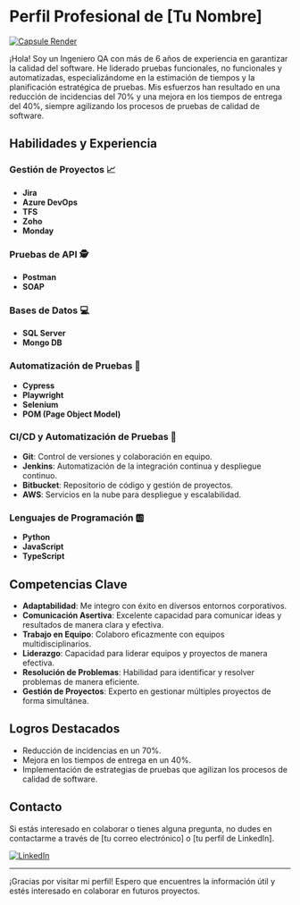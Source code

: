 # Perfil Profesional de [Tu Nombre]

[![Capsule Render](https://capsule-render.vercel.app/api?type=waving&color=gradient&height=200&section=header&text=[Tu%20Danny20Parrado]&fontSize=90&fontColor=ffffff)](https://github.com/DannyDan2016)

¡Hola! Soy un Ingeniero QA con más de 6 años de experiencia en garantizar la calidad del software. He liderado pruebas funcionales, no funcionales y automatizadas, especializándome en la estimación de tiempos y la planificación estratégica de pruebas. Mis esfuerzos han resultado en una reducción de incidencias del 70% y una mejora en los tiempos de entrega del 40%, siempre agilizando los procesos de pruebas de calidad de software.

## Habilidades y Experiencia

### Gestión de Proyectos 📈
- **Jira**
- **Azure DevOps**
- **TFS**
- **Zoho**
- **Monday**

### Pruebas de API 🕵️
- **Postman**
- **SOAP**

### Bases de Datos 💻
- **SQL Server**
- **Mongo DB**

### Automatización de Pruebas 🤖
- **Cypress**
- **Playwright**
- **Selenium**
- **POM (Page Object Model)**

### CI/CD y Automatización de Pruebas 🚀
- **Git**: Control de versiones y colaboración en equipo.
- **Jenkins**: Automatización de la integración continua y despliegue continuo.
- **Bitbucket**: Repositorio de código y gestión de proyectos.
- **AWS**: Servicios en la nube para despliegue y escalabilidad.

### Lenguajes de Programación 🆎
- **Python**
- **JavaScript**
- **TypeScript**

## Competencias Clave
- **Adaptabilidad**: Me integro con éxito en diversos entornos corporativos.
- **Comunicación Asertiva**: Excelente capacidad para comunicar ideas y resultados de manera clara y efectiva.
- **Trabajo en Equipo**: Colaboro eficazmente con equipos multidisciplinarios.
- **Liderazgo**: Capacidad para liderar equipos y proyectos de manera efectiva.
- **Resolución de Problemas**: Habilidad para identificar y resolver problemas de manera eficiente.
- **Gestión de Proyectos**: Experto en gestionar múltiples proyectos de forma simultánea.

## Logros Destacados
- Reducción de incidencias en un 70%.
- Mejora en los tiempos de entrega en un 40%.
- Implementación de estrategias de pruebas que agilizan los procesos de calidad de software.

## Contacto
Si estás interesado en colaborar o tienes alguna pregunta, no dudes en contactarme a través de [tu correo electrónico] o [tu perfil de LinkedIn].

[![LinkedIn](https://img.shields.io/badge/LinkedIn-0077B5?style=for-the-badge&logo=linkedin&logoColor=white)](https://www.linkedin.com/in/tu-perfil-de-linkedin/)

---

¡Gracias por visitar mi perfil! Espero que encuentres la información útil y estés interesado en colaborar en futuros proyectos.
